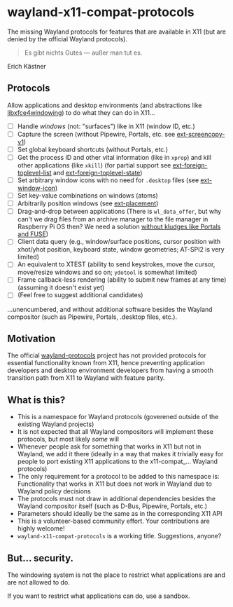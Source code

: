 # wayland-x11-compat-protocols

The missing Wayland protocols for features that are available in X11 (but are denied by the official Wayland protocols).

> Es gibt nichts Gutes ― außer man tut es.

Erich Kästner

## Protocols

Allow applications and desktop environments (and abstractions like [libxfce4windowing](https://gitlab.xfce.org/xfce/libxfce4windowing)) to do what they can do in X11...

- [ ] Handle _windows_ (not: "surfaces") like in X11 (window ID, etc.)
- [ ] Capture the screen (without Pipewire, Portals, etc. see [ext-screencopy-v1](https://gitlab.freedesktop.org/wayland/wayland-protocols/-/merge_requests/124))
- [ ] Set global keyboard shortcuts (without Portals, etc.)
- [ ] Get the process ID and other vital information (like in `xprop`) and kill other applications (like `xkill`) (for partial support see [ext-foreign-toplevel-list](https://gitlab.freedesktop.org/wayland/wayland-protocols/-/merge_requests/187) and [ext-foreign-toplevel-state](https://gitlab.freedesktop.org/wayland/wayland-protocols/-/merge_requests/196))
- [ ] Set arbitrary window icons with no need for `.desktop` files (see [ext-window-icon](https://gitlab.freedesktop.org/wayland/wayland-protocols/-/merge_requests/269))
- [ ] Set key-value combinations on windows (atoms)
- [ ] Arbitrarily position windows (see [ext-placement](https://gitlab.freedesktop.org/wayland/wayland-protocols/-/merge_requests/247))
- [ ] Drag-and-drop between applications (There is `wl_data_offer`, but why can't we drag files from an archive manager to the file manager in Raspberry Pi OS then? We need a solution [without kludges like Portals and FUSE](https://gitlab.gnome.org/AlynxZhou/file-roller/-/commit/80f53ece6714c89f604a80d60a2153e7599060fd)) 
- [ ] Client data query (e.g., window/surface positions, cursor position with xhot/yhot position, keyboard state, window geometries; AT-SPI2 is very limited)
- [ ] An equivalent to XTEST (ability to send keystrokes, move the cursor, move/resize windows and so on; `ydotool` is somewhat limited)
- [ ] Frame callback-less rendering (ability to submit new frames at any time) (assuming it doesn't exist yet)
- [ ] (Feel free to suggest additional candidates)

...unencumbered, and without additional software besides the Wayland compositor (such as Pipewire, Portals, .desktop files, etc.).

## Motivation

The official [wayland-protocols](https://gitlab.freedesktop.org/wayland/wayland-protocols) project has not provided protocols for essential functionality known from X11, hence preventing application developers and desktop environment developers from having a smooth transition path from X11 to Wayland with feature parity.

## What is this?

* This is a namespace for Wayland protocols (goverened outside of the existing Wayland projects)
* It is not expected that all Wayland compositors will implement these protocols, but most likely _some_ will
* Whenever people ask for something that works in X11 but not in Wayland, we add it there (ideally in a way that makes it trivially easy for people to port existing X11 applications to the x11-compat_... Wayland protocols)
* The only requirement for a protocol to be added to this namespace is: Functionality that works in X11 but does not work in Wayland due to Wayland policy decisions
* The protocols must not draw in additional dependencies besides the Wayland compositor itself (such as D-Bus, Pipewire, Portals, etc.)
* Parameters should ideally be the same as in the corresponding X11 API
* This is a volunteer-based community effort. Your contributions are highly welcome!
* `wayland-x11-compat-protocols` is a working title. Suggestions, anyone?

## But... security.

The windowing system is not the place to restrict what applications are and are not allowed to do.

If you want to restrict what applications can do, use a sandbox.
